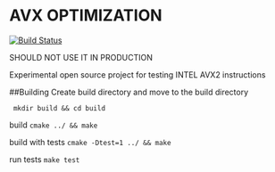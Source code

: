 
# AVX OPTIMIZATION #

[![Build Status](https://travis-ci.org/bestreyer/avx-optimization.svg?branch=master)](https://travis-ci.org/bestreyer/avx-optimization)

SHOULD NOT USE IT IN PRODUCTION

Experimental open source project for testing INTEL AVX2 instructions

##Building
Create build directory and move to the build directory

``` mkdir build && cd build```

build
```cmake ../ && make```

build with tests
```cmake -Dtest=1 ../ && make```

run tests
``` make test ```
